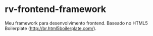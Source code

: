 rv-frontend-framework
=====================

Meu framework para desenvolvimento frontend. Baseado no HTML5 Boilerplate (http://br.html5boilerplate.com/).